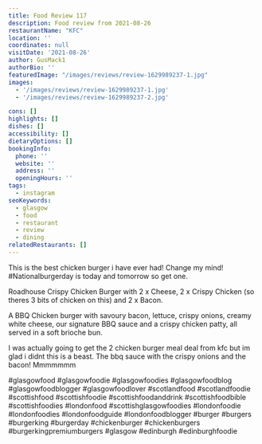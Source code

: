 ```yaml
---
title: Food Review 117
description: Food review from 2021-08-26
restaurantName: "KFC"
location: ''
coordinates: null
visitDate: '2021-08-26'
author: GusMack1
authorBio: ''
featuredImage: "/images/reviews/review-1629989237-1.jpg"
images:
  - '/images/reviews/review-1629989237-1.jpg'
  - '/images/reviews/review-1629989237-2.jpg'

cons: []
highlights: []
dishes: []
accessibility: []
dietaryOptions: []
bookingInfo:
  phone: ''
  website: ''
  address: ''
  openingHours: ''
tags:
  - instagram
seoKeywords:
  - glasgow
  - food
  - restaurant
  - review
  - dining
relatedRestaurants: []
---
```

This is the best chicken burger i have ever had! Change my mind! #Nationalburgerday is today and tomorrow so get one.

Roadhouse Crispy Chicken Burger with	2 x Cheese, 2 x Crispy Chicken (so theres 3 bits of chicken on this) and 2 x Bacon.

A BBQ Chicken burger with savoury bacon, lettuce, crispy onions, creamy white cheese, our signature BBQ sauce and a crispy chicken patty, all served in a soft brioche bun.

I was actually going to get the 2 chicken burger meal deal from kfc but im glad i didnt this is a beast. The bbq sauce with the crispy onions and the bacon! Mmmmmmm

#glasgowfood #glasgowfoodie #glasgowfoodies #glasgowfoodblog #glasgowfoodblogger #glasgowfoodlover #scotlandfood #scotlandfoodie #scottishfood #scottishfoodie #scottishfoodanddrink #scottishfoodbible #scottishfoodies #londonfood #scottishglasgowfoodies #londonfoodie #londonfoodies #londonfoodguide #londonfoodblogger #burger #burgers #burgerking #burgerday #chickenburger #chickenburgers #burgerkingpremiumburgers #glasgow #edinburgh #edinburghfoodie
